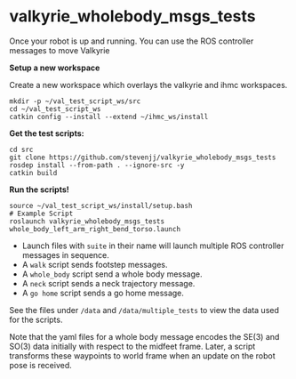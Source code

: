 # valkyrie_wholebody_msgs_tests
Once your robot is up and running. You can use the ROS controller messages to move Valkyrie


**Setup a new workspace**

Create a new workspace which overlays the valkyrie and ihmc workspaces.
````
mkdir -p ~/val_test_script_ws/src
cd ~/val_test_script_ws
catkin config --install --extend ~/ihmc_ws/install
````
**Get the test scripts:**
````
cd src
git clone https://github.com/stevenjj/valkyrie_wholebody_msgs_tests
rosdep install --from-path . --ignore-src -y
catkin build
````
**Run the scripts!**

````
source ~/val_test_script_ws/install/setup.bash
# Example Script
roslaunch valkyrie_wholebody_msgs_tests whole_body_left_arm_right_bend_torso.launch
````
* Launch files with `suite` in their name will launch multiple ROS controller messages in sequence. 
* A `walk` script sends footstep messages.
* A `whole_body` script send a whole body message. 
* A `neck` script sends a neck trajectory message.
* A `go home` script sends a go home message.

See the files under `/data` and `/data/multiple_tests` to view the data used for the scripts. 

Note that the yaml files for a whole body message encodes the SE(3) and SO(3) data initially with respect to the midfeet frame. Later, a script transforms these waypoints to world frame when an update on the robot pose is received.